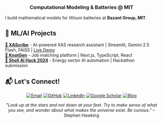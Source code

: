 <div align="center">

### Computational Modeling & Batteries @ MIT

</div>

I build mathematical models for lithium batteries at **Bazant Group, MIT**. 

## 🚀 ML/AI Projects 

**[🧪 XAScribe](https://github.com/Oscuro-Phoenix/xascribe)** - AI-powered XAS research assistant | Streamlit, Gemini 2.5 Flash, FAISS | [Live Demo](https://xascribe-mqr9ykb3xgrabj4msihmvx.streamlit.app/)  
**[🔗 KnotGen](https://github.com/Oscuro-Phoenix/knotgen)** - Job matching platform | Next.js, TypeScript, React  
**[🤖 Shell AI Hack 2024](https://github.com/Oscuro-Phoenix/shellaihack2024)** - Energy sector AI automation | Hackathon submission

## 📬 Let's Connect!

<div align="center">

[![Email](https://img.shields.io/badge/Email-shakulp@mit.edu-blue?style=for-the-badge&logo=gmail)](mailto:shakulp@mit.edu)
[![GitHub](https://img.shields.io/badge/GitHub-@oscuro--phoenix-black?style=for-the-badge&logo=github)](https://github.com/oscuro-phoenix)
[![LinkedIn](https://img.shields.io/badge/LinkedIn-Connect-blue?style=for-the-badge&logo=linkedin)](https://linkedin.com/in/shakul-pathak)
[![Google Scholar](https://img.shields.io/badge/Google_Scholar-Citations-green?style=for-the-badge&logo=google-scholar)](https://scholar.google.com/citations?hl=en&user=6gel9QYAAAAJ&view_op=list_works&sortby=pubdate)
[![Blog](https://img.shields.io/badge/Blog-Math_for_Fun-purple?style=for-the-badge&logo=rss)](https://oscuro-phoenix.github.io/math-for-fun/)

*"Look up at the stars and not down at your feet. Try to make sense of what you see, and wonder about what makes the universe exist. Be curious."* – Stephen Hawking

</div>



